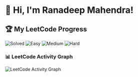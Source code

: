# 👋 Hi, I'm Ranadeep Mahendra!

## 🏆 My LeetCode Progress

![Solved](https://img.shields.io/badge/Solved-73/3662-blue?cache=1756346170) ![Easy](https://img.shields.io/badge/Easy-41/892-brightgreen?cache=1756346170) ![Medium](https://img.shields.io/badge/Medium-31/1907-orange?cache=1756346170) ![Hard](https://img.shields.io/badge/Hard-1/863-red?cache=1756346170)

### 📊 LeetCode Activity Graph

![LeetCode Activity Graph](https://leetcard.jacoblin.cool/ranadeep_mahendra2426?theme=dark&font=Karma&ext=heatmap&cache=1756346170)
